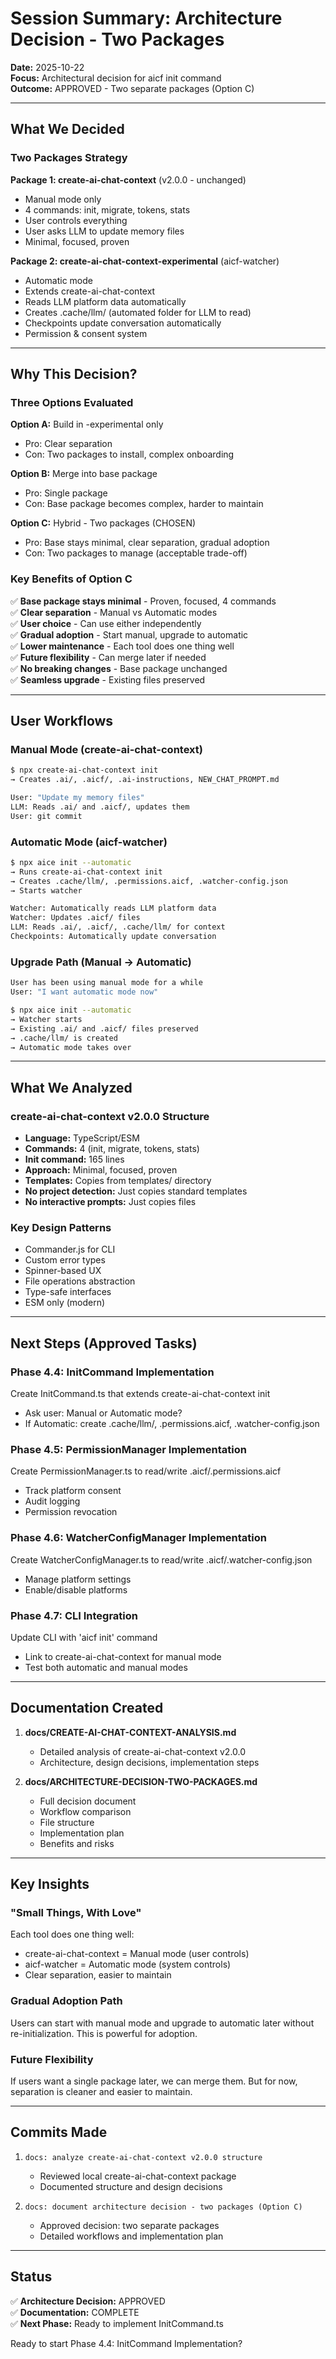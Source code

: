 # Session Summary: Architecture Decision - Two Packages

**Date:** 2025-10-22  
**Focus:** Architectural decision for aicf init command  
**Outcome:** APPROVED - Two separate packages (Option C)

---

## What We Decided

### Two Packages Strategy

**Package 1: create-ai-chat-context** (v2.0.0 - unchanged)
- Manual mode only
- 4 commands: init, migrate, tokens, stats
- User controls everything
- User asks LLM to update memory files
- Minimal, focused, proven

**Package 2: create-ai-chat-context-experimental** (aicf-watcher)
- Automatic mode
- Extends create-ai-chat-context
- Reads LLM platform data automatically
- Creates .cache/llm/ (automated folder for LLM to read)
- Checkpoints update conversation automatically
- Permission & consent system

---

## Why This Decision?

### Three Options Evaluated

**Option A:** Build in -experimental only
- Pro: Clear separation
- Con: Two packages to install, complex onboarding

**Option B:** Merge into base package
- Pro: Single package
- Con: Base package becomes complex, harder to maintain

**Option C:** Hybrid - Two packages (CHOSEN)
- Pro: Base stays minimal, clear separation, gradual adoption
- Con: Two packages to manage (acceptable trade-off)

### Key Benefits of Option C

✅ **Base package stays minimal** - Proven, focused, 4 commands  
✅ **Clear separation** - Manual vs Automatic modes  
✅ **User choice** - Can use either independently  
✅ **Gradual adoption** - Start manual, upgrade to automatic  
✅ **Lower maintenance** - Each tool does one thing well  
✅ **Future flexibility** - Can merge later if needed  
✅ **No breaking changes** - Base package unchanged  
✅ **Seamless upgrade** - Existing files preserved  

---

## User Workflows

### Manual Mode (create-ai-chat-context)

```bash
$ npx create-ai-chat-context init
→ Creates .ai/, .aicf/, .ai-instructions, NEW_CHAT_PROMPT.md

User: "Update my memory files"
LLM: Reads .ai/ and .aicf/, updates them
User: git commit
```

### Automatic Mode (aicf-watcher)

```bash
$ npx aice init --automatic
→ Runs create-ai-chat-context init
→ Creates .cache/llm/, .permissions.aicf, .watcher-config.json
→ Starts watcher

Watcher: Automatically reads LLM platform data
Watcher: Updates .aicf/ files
LLM: Reads .ai/, .aicf/, .cache/llm/ for context
Checkpoints: Automatically update conversation
```

### Upgrade Path (Manual → Automatic)

```bash
User has been using manual mode for a while
User: "I want automatic mode now"

$ npx aice init --automatic
→ Watcher starts
→ Existing .ai/ and .aicf/ files preserved
→ .cache/llm/ is created
→ Automatic mode takes over
```

---

## What We Analyzed

### create-ai-chat-context v2.0.0 Structure

- **Language:** TypeScript/ESM
- **Commands:** 4 (init, migrate, tokens, stats)
- **Init command:** 165 lines
- **Approach:** Minimal, focused, proven
- **Templates:** Copies from templates/ directory
- **No project detection:** Just copies standard templates
- **No interactive prompts:** Just copies files

### Key Design Patterns

- Commander.js for CLI
- Custom error types
- Spinner-based UX
- File operations abstraction
- Type-safe interfaces
- ESM only (modern)

---

## Next Steps (Approved Tasks)

### Phase 4.4: InitCommand Implementation
Create InitCommand.ts that extends create-ai-chat-context init
- Ask user: Manual or Automatic mode?
- If Automatic: create .cache/llm/, .permissions.aicf, .watcher-config.json

### Phase 4.5: PermissionManager Implementation
Create PermissionManager.ts to read/write .aicf/.permissions.aicf
- Track platform consent
- Audit logging
- Permission revocation

### Phase 4.6: WatcherConfigManager Implementation
Create WatcherConfigManager.ts to read/write .aicf/.watcher-config.json
- Manage platform settings
- Enable/disable platforms

### Phase 4.7: CLI Integration
Update CLI with 'aicf init' command
- Link to create-ai-chat-context for manual mode
- Test both automatic and manual modes

---

## Documentation Created

1. **docs/CREATE-AI-CHAT-CONTEXT-ANALYSIS.md**
   - Detailed analysis of create-ai-chat-context v2.0.0
   - Architecture, design decisions, implementation steps

2. **docs/ARCHITECTURE-DECISION-TWO-PACKAGES.md**
   - Full decision document
   - Workflow comparison
   - File structure
   - Implementation plan
   - Benefits and risks

---

## Key Insights

### "Small Things, With Love"
Each tool does one thing well:
- create-ai-chat-context = Manual mode (user controls)
- aicf-watcher = Automatic mode (system controls)
- Clear separation, easier to maintain

### Gradual Adoption Path
Users can start with manual mode and upgrade to automatic later without re-initialization. This is powerful for adoption.

### Future Flexibility
If users want a single package later, we can merge them. But for now, separation is cleaner and easier to maintain.

---

## Commits Made

1. `docs: analyze create-ai-chat-context v2.0.0 structure`
   - Reviewed local create-ai-chat-context package
   - Documented structure and design decisions

2. `docs: document architecture decision - two packages (Option C)`
   - Approved decision: two separate packages
   - Detailed workflows and implementation plan

---

## Status

✅ **Architecture Decision:** APPROVED  
✅ **Documentation:** COMPLETE  
✅ **Next Phase:** Ready to implement InitCommand.ts  

Ready to start Phase 4.4: InitCommand Implementation?


